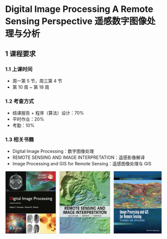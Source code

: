 # Digital Image Processing A Remote Sensing Perspective 遥感数字图像处理与分析



## 1 课程要求

### 1.1 上课时间

- 周一第 5 节，周三第 4 节
- 第 10 周 ~ 第 18 周

### 1.2 考查方式

- 结课报告 + 程序（算法）设计：$70\%$
- 平时作业：$20\%$
- 考勤：$10\%$

### 1.3 相关书籍

- Digital Image Processing：数字图像处理
- REMOTE SENSING AND IMAGE INTERPRETATION：遥感影像解译
- Image Processing and GIS for Remote Sensing：遥感图像处理与 GIS

![image-20221101091614026](img/image-20221101091614026.png)



